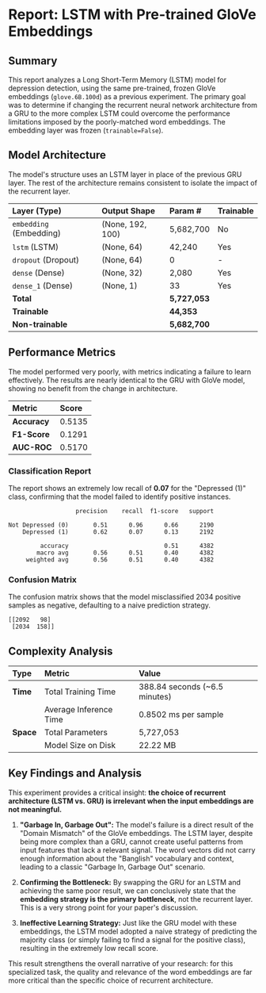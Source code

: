 # Report: LSTM with Pre-trained GloVe Embeddings

## Summary

This report analyzes a Long Short-Term Memory (LSTM) model for depression detection, using the same pre-trained, frozen GloVe embeddings (`glove.6B.100d`) as a previous experiment. The primary goal was to determine if changing the recurrent neural network architecture from a GRU to the more complex LSTM could overcome the performance limitations imposed by the poorly-matched word embeddings. The embedding layer was frozen (`trainable=False`).

## Model Architecture

The model's structure uses an LSTM layer in place of the previous GRU layer. The rest of the architecture remains consistent to isolate the impact of the recurrent layer.

| Layer (Type) | Output Shape | Param # | Trainable |
| :--- | :--- | :--- | :--- |
| `embedding` (Embedding) | (None, 192, 100) | 5,682,700 | No |
| `lstm` (LSTM) | (None, 64) | 42,240 | Yes |
| `dropout` (Dropout) | (None, 64) | 0 | - |
| `dense` (Dense) | (None, 32) | 2,080 | Yes |
| `dense_1` (Dense) | (None, 1) | 33 | Yes |
| **Total** | | **5,727,053** | |
| **Trainable** | | **44,353** | |
| **Non-trainable**| | **5,682,700** | |

## Performance Metrics

The model performed very poorly, with metrics indicating a failure to learn effectively. The results are nearly identical to the GRU with GloVe model, showing no benefit from the change in architecture.

| Metric | Score |
| :--- | :--- |
| **Accuracy** | 0.5135 |
| **F1-Score** | 0.1291 |
| **AUC-ROC** | 0.5170 |

### Classification Report

The report shows an extremely low recall of **0.07** for the "Depressed (1)" class, confirming that the model failed to identify positive instances.

```
                   precision    recall  f1-score   support

Not Depressed (0)       0.51      0.96      0.66      2190
    Depressed (1)       0.62      0.07      0.13      2192

         accuracy                           0.51      4382
        macro avg       0.56      0.51      0.40      4382
     weighted avg       0.56      0.51      0.40      4382
```

### Confusion Matrix

The confusion matrix shows that the model misclassified 2034 positive samples as negative, defaulting to a naive prediction strategy.

```
[[2092   98]
 [2034  158]]
```

## Complexity Analysis

| Type | Metric | Value |
| :--- | :--- | :--- |
| **Time** | Total Training Time | 388.84 seconds (~6.5 minutes) |
| | Average Inference Time | 0.8502 ms per sample |
| **Space**| Total Parameters | 5,727,053 |
| | Model Size on Disk | 22.22 MB |

## Key Findings and Analysis

This experiment provides a critical insight: **the choice of recurrent architecture (LSTM vs. GRU) is irrelevant when the input embeddings are not meaningful.**

1.  **"Garbage In, Garbage Out":** The model's failure is a direct result of the "Domain Mismatch" of the GloVe embeddings. The LSTM layer, despite being more complex than a GRU, cannot create useful patterns from input features that lack a relevant signal. The word vectors did not carry enough information about the "Banglish" vocabulary and context, leading to a classic "Garbage In, Garbage Out" scenario.

2.  **Confirming the Bottleneck:** By swapping the GRU for an LSTM and achieving the same poor result, we can conclusively state that the **embedding strategy is the primary bottleneck**, not the recurrent layer. This is a very strong point for your paper's discussion.

3.  **Ineffective Learning Strategy:** Just like the GRU model with these embeddings, the LSTM model adopted a naive strategy of predicting the majority class (or simply failing to find a signal for the positive class), resulting in the extremely low recall score.

This result strengthens the overall narrative of your research: for this specialized task, the quality and relevance of the word embeddings are far more critical than the specific choice of recurrent architecture.